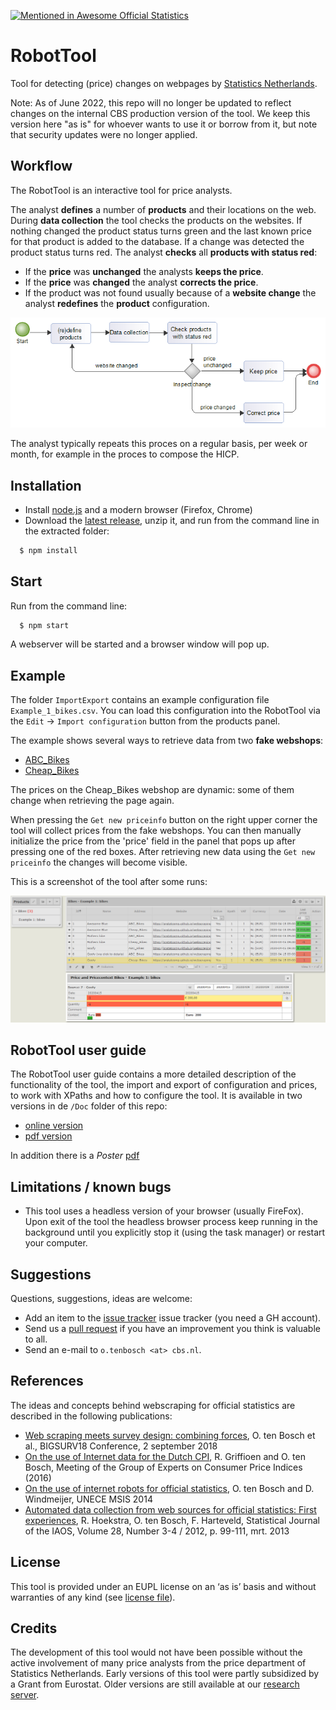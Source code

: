[![Mentioned in Awesome Official Statistics ](https://awesome.re/mentioned-badge.svg)](http://www.awesomeofficialstatistics.org)

# RobotTool
Tool for detecting (price) changes on webpages by [Statistics Netherlands](https://www.cbs.nl/en-gb).

Note: As of June 2022, this repo will no longer be updated to reflect changes on the internal CBS production version of the tool. We keep this version here "as is" for whoever wants to use it or borrow from it, but note that security updates were no longer applied.

## Workflow
The RobotTool is an interactive tool for price analysts.

The analyst **defines** a number of **products** and their locations on the web.
During **data collection** the tool checks the products on the websites.
If nothing changed the product status turns green and the last known price for that product is added to the database.
If a change was detected the product status turns red.
The analyst **checks** all **products with status red**:
- If the **price** was **unchanged** the analysts **keeps the price**.
- If the **price** was **changed** the analyst **corrects the price**.
- If the product was not found usually because of a **website change** the analyst **redefines** the **product** configuration.

![Workflow](workflow.png)

The analyst typically repeats this proces on a regular basis, per week or month, for example in the proces to compose the HICP.

## Installation
- Install [node.js](https://nodejs.org/en/) and a modern browser (Firefox, Chrome)
- Download the [latest release](https://github.com/SNStatComp/RobotTool/releases/latest), unzip it, and  run from the command line in the extracted folder:
```bash
  $ npm install
```
## Start
Run from the command line: 
```bash
  $ npm start
```
A webserver will be started and a browser window will pop up.

## Example
The folder `ImportExport` contains an example configuration file `Example_1_bikes.csv`.
You can load this configuration into the RobotTool via the `Edit` -> `Import configuration` button from the products panel.

The example shows several ways to retrieve data from two **fake webshops**:
- [ABC_Bikes](https://snstatcomp.github.io/webscrapingtests/RobotTool/ABC_Bikes)
- [Cheap_Bikes](https://snstatcomp.github.io/webscrapingtests/RobotTool/Cheap_Bikes)

The prices on the Cheap_Bikes webshop are dynamic: some of them change when retrieving the page again. 

When pressing the `Get new priceinfo` button on the right upper corner the tool will collect prices from the fake webshops.
You can then manually initialize the price from the 'price' field in the panel that pops up after pressing one of the red boxes.
After retrieving new data using the `Get new priceinfo` the changes will become visible.

This is a screenshot of the tool after some runs:

![screenshot](example1.png)

## RobotTool user guide
The RobotTool user guide contains a more detailed description of the functionality of the tool, the import and export of configuration and prices, to work with XPaths and how to configure the tool.
It is available in two versions in de `/Doc` folder of this repo:
- [online version](Doc/user_guide.md)
- [pdf version](Doc/user_guide.pdf)
  
In addition there is a *Poster* [pdf](Doc/20200407_RobotTool_Poster.pdf)

## Limitations / known bugs
- This tool uses a headless version of your browser (usually FireFox). Upon exit of the tool the headless browser process keep running in the background until you explicitly stop it (using the task manager) or restart your computer.

## Suggestions
Questions, suggestions, ideas are welcome: 
- Add an item to the [issue tracker](https://github.com/SNStatComp/RobotTool/issues) issue tracker (you need a GH account).
- Send us a [pull request](https://help.github.com/articles/creating-a-pull-request/) if you have an improvement you think is valuable to all.
- Send an e-mail to `o.tenbosch <at> cbs.nl`.

## References
The ideas and concepts behind webscraping for official statistics are described in the following publications:
-  [Web scraping meets survey design: combining forces](https://www.bigsurv18.org/conf18/uploads/73/61/20180820_BigSurv_WebscrapingMeetsSurveyDesign.pdf), O. ten Bosch et al., BIGSURV18 Conference, 2 september 2018
-  [On the use of Internet data for the Dutch CPI](http://www.unece.org/fileadmin/DAM/stats/documents/ece/ces/ge.22/2016/Session_2_Netherlands_on_the_use_of_internet_data_for_the_Dutch_CPI.pdf), R. Griffioen and O. ten Bosch, Meeting of the Group of Experts on Consumer Price Indices (2016)
-  [On the use of internet robots for official statistics](http://www.unece.org/fileadmin/DAM/stats/documents/ece/ces/ge.50/2014/Topic_3_NL.pdf), O. ten Bosch and D. Windmeijer, UNECE MSIS 2014
-  [Automated data collection from web sources for official statistics: First experiences](https://www.iospress.nl/journal/statistical-journal-of-the-iaos/), R. Hoekstra, O. ten Bosch, F. Harteveld, Statistical Journal of the IAOS, Volume 28, Number 3-4 / 2012, p. 99-111, mrt. 2013


## License
This tool is provided under an EUPL license on an ‘as is’ basis and without warranties of any kind (see [license file](./LICENSE)).

## Credits
The development of this tool would not have been possible without the active involvement of many price analysts from the price department of Statistics Netherlands.
Early versions of this tool were partly subsidized by a Grant from Eurostat. Older versions are still available at our [research server](http://research.cbs.nl/Projects/RobotTool).
